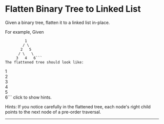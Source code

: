 # Flatten Binary Tree to Linked List

Given a binary tree, flatten it to a linked list in-place.

For example,
Given

```
         1
        / \
       2   5
      / \   \
     3   4   6```
The flattened tree should look like:
```
   1
    \
     2
      \
       3
        \
         4
          \
           5
            \
             6```
click to show hints.

Hints:
If you notice carefully in the flattened tree, each node's right child points to the next node of a pre-order traversal.




---

